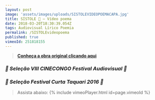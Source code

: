 ```yaml
---
layout: post
image: 'assets/images/uploads/SISTOLEVIDEOPOEMACAPA.jpg'
title: SÍSTOLE 🖤 — Vídeo poema
date: 2018-03-20T18:30:39.054Z
tags: Audiovisual Lírico Poemia
permalink: /SISTOLEvideopoema
published: true
vimeoId: 251818155
---
```


>[**Conheça a obra original clicando aqui**](/SISTOLE)

### ***🌿 Seleção VIII CINECONGO Festival Audiovisual 🌿***

### ***🌿 Seleção Festival Curta Taquari 2016 🌿***

> Assista abaixo:
{% include vimeoPlayer.html id=page.vimeoId %}

